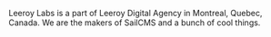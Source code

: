 Leeroy Labs is a part of Leeroy Digital Agency in Montreal, Quebec, Canada. We are the makers of SailCMS and a bunch of cool things.
